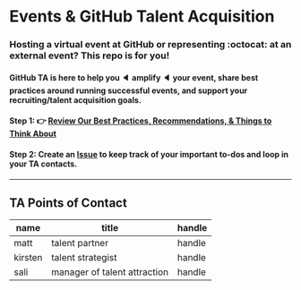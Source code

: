 # Events & GitHub Talent Acquisition 
### Hosting a virtual event at GitHub or representing :octocat: at an external event? This repo is for you! 

#### GitHub TA is here to help you :speaker: amplify :speaker: your event, share best practices around running successful events, and support your recruiting/talent acquisition goals. 

#### Step 1: :point_right: [Review Our Best Practices, Recommendations, & Things to Think About](https://github.com/kirstenwright/events-and-talent/blob/master/Best%20Practices%20%26%20Recommendations.md#best-practices-recommendations-things-to-think-about)

#### Step 2: Create an [Issue](https://github.com/kirstenwright/events-and-talent/issues/new/choose) to keep track of your important to-dos and loop in your TA contacts. 
 --- 


TA Points of Contact 
-----
| name | title | handle | 
| ----- | ------| ------- | 
|matt | talent partner | handle | 
| kirsten | talent strategist | handle | 
| sali | manager of talent attraction | handle | 
